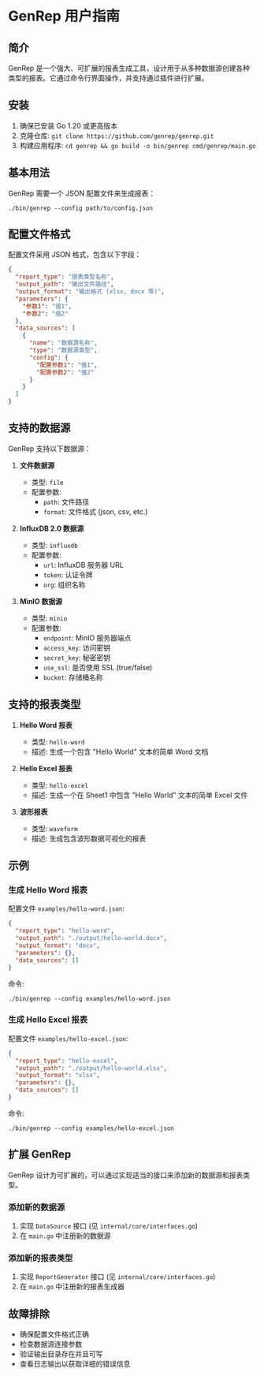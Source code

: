 # GenRep 用户指南

## 简介

GenRep 是一个强大、可扩展的报表生成工具，设计用于从多种数据源创建各种类型的报表。它通过命令行界面操作，并支持通过插件进行扩展。

## 安装

1. 确保已安装 Go 1.20 或更高版本
2. 克隆仓库: `git clone https://github.com/genrep/genrep.git`
3. 构建应用程序: `cd genrep && go build -o bin/genrep cmd/genrep/main.go`

## 基本用法

GenRep 需要一个 JSON 配置文件来生成报表：

```
./bin/genrep --config path/to/config.json
```

## 配置文件格式

配置文件采用 JSON 格式，包含以下字段：

```json
{
  "report_type": "报表类型名称",
  "output_path": "输出文件路径",
  "output_format": "输出格式 (xlsx, docx 等)",
  "parameters": {
    "参数1": "值1",
    "参数2": "值2"
  },
  "data_sources": [
    {
      "name": "数据源名称",
      "type": "数据源类型",
      "config": {
        "配置参数1": "值1",
        "配置参数2": "值2"
      }
    }
  ]
}
```

## 支持的数据源

GenRep 支持以下数据源：

1. **文件数据源**
   - 类型: `file`
   - 配置参数:
     - `path`: 文件路径
     - `format`: 文件格式 (json, csv, etc.)

2. **InfluxDB 2.0 数据源**
   - 类型: `influxdb`
   - 配置参数:
     - `url`: InfluxDB 服务器 URL
     - `token`: 认证令牌
     - `org`: 组织名称

3. **MinIO 数据源**
   - 类型: `minio`
   - 配置参数:
     - `endpoint`: MinIO 服务器端点
     - `access_key`: 访问密钥
     - `secret_key`: 秘密密钥
     - `use_ssl`: 是否使用 SSL (true/false)
     - `bucket`: 存储桶名称

## 支持的报表类型

1. **Hello Word 报表**
   - 类型: `hello-word`
   - 描述: 生成一个包含 "Hello World" 文本的简单 Word 文档

2. **Hello Excel 报表**
   - 类型: `hello-excel`
   - 描述: 生成一个在 Sheet1 中包含 "Hello World" 文本的简单 Excel 文件

3. **波形报表**
   - 类型: `waveform`
   - 描述: 生成包含波形数据可视化的报表

## 示例

### 生成 Hello Word 报表

配置文件 `examples/hello-word.json`:

```json
{
  "report_type": "hello-word",
  "output_path": "./output/hello-world.docx",
  "output_format": "docx",
  "parameters": {},
  "data_sources": []
}
```

命令:

```
./bin/genrep --config examples/hello-word.json
```

### 生成 Hello Excel 报表

配置文件 `examples/hello-excel.json`:

```json
{
  "report_type": "hello-excel",
  "output_path": "./output/hello-world.xlsx",
  "output_format": "xlsx",
  "parameters": {},
  "data_sources": []
}
```

命令:

```
./bin/genrep --config examples/hello-excel.json
```

## 扩展 GenRep

GenRep 设计为可扩展的，可以通过实现适当的接口来添加新的数据源和报表类型。

### 添加新的数据源

1. 实现 `DataSource` 接口 (见 `internal/core/interfaces.go`)
2. 在 `main.go` 中注册新的数据源

### 添加新的报表类型

1. 实现 `ReportGenerator` 接口 (见 `internal/core/interfaces.go`)
2. 在 `main.go` 中注册新的报表生成器

## 故障排除

- 确保配置文件格式正确
- 检查数据源连接参数
- 验证输出目录存在并且可写
- 查看日志输出以获取详细的错误信息
